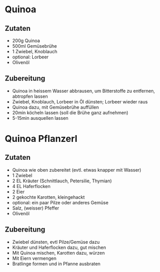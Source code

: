 # Quinoa

## Zutaten
* 200g Quinoa
* 500ml Gemüsebrühe
* 1 Zwiebel, Knoblauch
* optional: Lorbeer
* Olivenöl

## Zubereitung
* Quinoa in heissem Wasser abbrausen, um Bitterstoffe zu entfernen, abtropfen lassen
* Zwiebel, Knoblauch, Lorbeer in Öl dünsten; Lorbeer wieder raus
* Quinoa dazu, mit Gemüsebrühe auffüllen
* 20min köcheln lassen (soll die Brühe ganz aufnehmen)
* 5-15min ausquellen lassen


# Quinoa Pflanzerl

## Zutaten
* Quinoa wie oben zubereitet (evtl. etwas knapper mit Wasser)
* 1 Zwiebel
* 2 EL Kräuter (Schnittlauch, Petersilie, Thymian)
* 4 EL Haferflocken
* 2 Eier
* 2 gekochte Karotten, kleingehackt
* optional: ein paar Pilze oder anderes Gemüse
* Salz, (weisser) Pfeffer 
* Olivenöl

## Zubereitung
* Zwiebel dünsten, evtl Pilze/Gemüse dazu
* Kräuter und Haferflocken dazu, gut mischen
* Mit Quinoa mischen, Karotten dazu, würzen
* Mit Eiern vermengen
* Bratlinge formen und in Pfanne ausbraten
